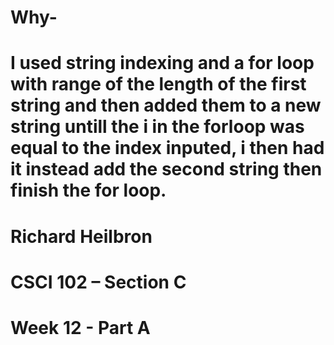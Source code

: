 # Why-
#   I used string indexing and a for loop with range of the length of the first string and then added them to a new string untill the i in the forloop was equal to the index inputed, i then had it instead add the second string then finish the for loop. 
#   Richard Heilbron
#   CSCI 102 – Section C
#   Week 12 - Part A

